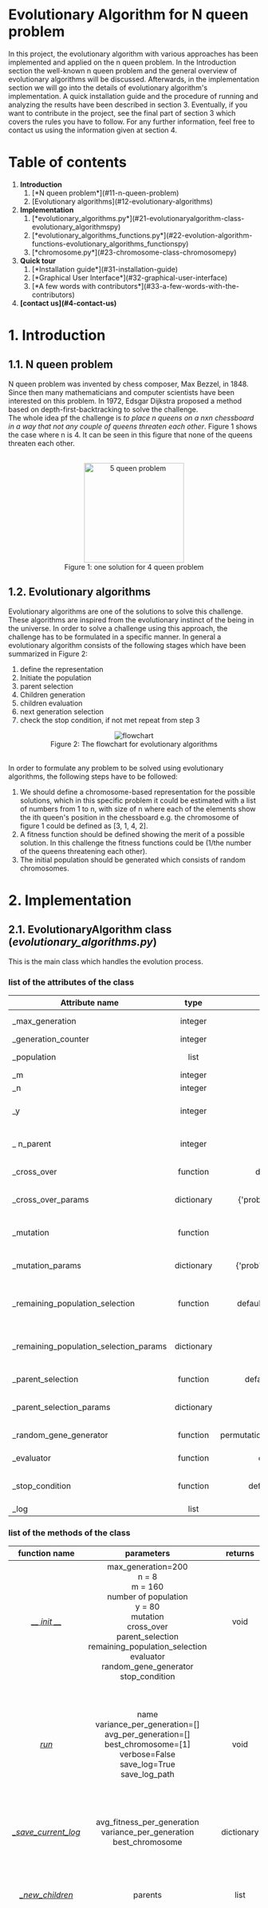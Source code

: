 
# Evolutionary Algorithm for N queen problem
In this project, the evolutionary algorithm with various approaches has been implemented and applied on the n queen problem. In the Introduction section the well-known n queen problem and the general overview of evolutionary algorithms will be discussed. Afterwards, in the implementation section we will go into the details of evolutionary algorithm's implementation. A quick installation guide and the procedure of running and analyzing the results have been described in section 3. Eventually, if you want to contribute in the project, see the final part of section 3 which covers the rules you have to follow. For any further information, feel free to contact us using the information given at section 4.


# Table of contents
<ol>

  <li><b>Introduction</b>
  <ol>
    <li> [*N queen problem*](#11-n-queen-problem)</li>
    <li> [Evolutionary algorithms](#12-evolutionary-algorithms)</li>
  </ol>
  </li>

  <li><b>Implementation</b>
  <ol>
    <li>[*evolutionary_algorithms.py*](#21-evolutionaryalgorithm-class-evolutionary_algorithmspy)</li>
    <li>[*evolutionary_algorithms_functions.py*](#22-evolution-algorithm-functions-evolutionary_algorithms_functionspy)</li>
    <li>[*chromosome.py*](#23-chromosome-class-chromosomepy)</li>
  </ol>
  </li>
  <li><b>Quick tour</b>
  <ol>
    <li>[*Installation guide*](#31-installation-guide)</li>
    <li>[*Graphical User Interface*](#32-graphical-user-interface)</li>
    <li>[*A few words with contributors*](#33-a-few-words-with-the-contributors)</li>
  </ol>
  </li>
  <li><b>[contact us](#4-contact-us)</b>
  </li>
</ol>

# 1. Introduction

## 1.1. N queen problem
N queen problem was invented by chess composer, Max Bezzel, in 1848. Since then many mathematicians and computer scientists have been interested on this problem. In 1972, Edsgar Dijkstra proposed a method based on depth-first-backtracking to solve the challenge.<br/>
The whole idea pf the challenge is *to place n queens on a nxn chessboard in a way that not any couple of queens threaten each other*. Figure 1 shows the case where n is 4. It can be seen in this figure that none of the queens threaten each other.<br/><br/>

<div align="center">
<img align="center" src="./images/N_Queen_Problem.jpg" alt="5 queen problem" width=200px>
<figcaption>Figure 1: one solution for 4 queen problem</figcaption>
</div>

## 1.2. Evolutionary algorithms
Evolutionary algorithms are one of the solutions to solve this challenge. These algorithms are inspired from the evolutionary instinct of the being in the universe. In order to solve a challenge using this approach, the challenge has to be formulated in a specific manner. In general a evolutionary algorithm consists of the following stages which have been summarized in Figure 2:
1. define the representation
2. Initiate the population
3. parent selection
4. Children generation
5. children evaluation
6. next generation selection
7. check the stop condition, if not met repeat from step 3

<div align="center" height="200px">
<img src="images/Flowchart.png" alt="flowchart">
<figcaption align="center">Figure 2: The flowchart for evolutionary algorithms</figcaption>
</div><br/>


In order to formulate any problem to be solved using evolutionary algorithms, the following steps have to be followed:
1. We should define a chromosome-based representation for the possible solutions, which in this specific problem it could be estimated with a list of numbers from 1 to n, with size of n where each of the elements show the ith queen's position in the chessboard e.g. the chromosome of figure 1 could be defined as [3, 1, 4, 2].
2. A fitness function should be defined showing the merit of a possible solution. In this challenge the fitness functions could be (1/the number of the queens threatening each other).
3. The initial population should be generated which consists of random chromosomes.


# 2. Implementation

## 2.1. EvolutionaryAlgorithm class (*evolutionary_algorithms.py*)
This is the main class which handles the evolution process.

### list of the attributes of the class

|Attribute name|type|Initial value|description|
|-|:-:|:-:|:-:|
|_max_generation|integer|200|Maximum number of steps that the evolution will be progressed|
|_generation_counter|integer|0|The current step of evolution|
|_population|list|[]|the list containing the whole population|
|_m|integer|160|initial number of population|
|_n|integer|8|number of the queens|
|_y|integer|80|The number of the children that are selected from generated children|
|_ n_parent|integer|80|number of the parents that should be selected from the population|
|_cross_over|function|default_cross_over|The function used to cross over two chromosomes|
|_cross_over_params|dictionary|{'prob': float(parents_prob)}|a dictionary containing the parameters of the _cross_over function|
|_mutation|function|default_mutation|The mutation approach which will be applied on a chromosome|
|_mutation_params|dictionary|{'prob': float(mutation_prob)}|a dictionary containing the parameters of the _mutation function|
|_remaining_population_selection|function|default_population_selection|Approach used for selecting the next population among the new children and the current population|
|_remaining_population_selection_params|dictionary|None|a dictionary containing the parameters of the _remaining_population_selection function|
|_parent_selection|function|default_parent_selection|functions used for selecting a subset from the parents|
|_parent_selection_params|dictionary|None|a dictionary containing the parameters of the _parent_selection function|
|_random_gene_generator|function|permutation_random_gene_generator|Function used for generating the initial population|
|_evaluator|function|default_evaluator|a function which calculates the fitness|
|_stop_condition|function|default_stop_condition|responsible for checking the stop condition(returns True if met)|
|_log|list|[]|To be saved for restoring|

### list of the methods of the class

|function name|parameters|returns|description|order|
|:-----------:|:--------:|:-----:|:---------:|:----------:|
|[*__ init __*](#__-init-__) |max_generation=200 <br/>n = 8 <br/> m = 160 <br/> number of population <br/> y = 80 <br/> mutation <br/> cross_over <br/> parent_selection <br/> remaining_population_selection <br/> evaluator <br/>  random_gene_generator <br/> stop_condition |void| Constructor method for evolutionary algorithms class|O(1)|
|[*run*](#run)|name <br/> variance_per_generation=[] <br/> avg_per_generation=[] <br/> best_chromosome=[1] <br/> verbose=False <br/> save_log=True <br/> save_log_path|void|The main method where the evolutionary algorithm is called|O(n*(order(Parent Selection Algorithm)+ y*n_queen + y*(order(Mutation Algorithm)+ order(Evaluation Algorithm)+ order(Remaining Algorithm Selection)))|
|[*_save_current_log*](#_-save_current_log)|avg_fitness_per_generation <br/> variance_per_generation <br/> best_chromosome|dictionary|Method used for saving the recent run's log|O(m)|
|[*_new_children*](#_-new_children)|parents|list|Takes a list of parents and generates a list of children with size of y|O(n_children)|
|[*_best_gen*](#_-best_gen)|-|Chromosome|Returns the best chromosome according to fitness function in the population|O(m)|
|[*_initial_population*](#_-initial_population)|-|void|Generates the initial population |O(m*n)|

### __ init __

```python
def __init__(mutation,
             cross_over,
             parent_selection,
             remaining_population_selection,
             evaluator,
             gene_generator,
             stop_condition,
             max_generation=200,
             n=8,
             m=160,
             y=80)
```

**max_generation (Integer)**: Defines the maximum number of the generations, <br/>
**n (Integer)**: Number of the queens, maybe power of 2<br/>
**m (Integer)**: Shows the number of the population<br/>
**y (Integer)**: Lambda (number of children), number of children, <br/>
**mutation (Function)**: Mutation algorithm<br/>
**cross_over (Function)**: Cross over algorithm<br/>
**parent_selection (Function)**: Selection algorithm for parents<br/>
**remaining_population_selection (Function)**: Selection algorithm for remaining population<br/>
**evaluator (Function)**: Evaluator algorithm for each chromosome<br/>
**random_gene_generator (Function)**: Random algorithm for initial population <br/>
**stop_condition (Function)**: Stop condition function<br/>
**returns ()**:<br/>
**order**: O(1) 

### run
```python
def run(self,
        name,
        variance_per_generation=[],
        avg_per_generation=[],
        best_chromosome=[1],
        verbose=False,
        save_log=True,
        save_log_path='./log_files/'):
```

**name (string)**: the name which the log file will be saved with.<br/>
**variance_per_generation (list)**: A list of the fitnesses for each of the generations.<br/>
**avg_per_generation (list)**: A list of the averages for fitnesses of each generation (every generation consists of many solutions which each has a fitness).<br/>
**best_chromosome (list)**: A list containing best phenotypes of the population.<br/>
**verbose (boolean)**: If True the log will also be printed.<br/>
**save_log (boolean)**: If True the log will be saved otherwise not.<br/>
**save_log_path (string)**: Defines the path in which the log will be saved.<br/>
**returns ()**:<br/>
**order**: O(n*(order(Parent Selection Algorithm)+ y*n_queen + y*(order(Mutation Algorithm)+ order(Evaluation Algorithm)+ order(Remaining Algorithm Selection)))

The whole process of running and finding the best solution is done in the above method. It can be seen that in the first part of the function, the initial population is called which has been described later. Using a while loop, which iterates until the stop_condition has been met, the the whole process goes on. In this loop a subset of the parents are chosen, then the children are generated from the selected parents. Finally the new population is selected among the current population and the new generated children. It should also be noted that the log of the whole operation is saved at the end of the function.


### _ save_current_log
```python
def _save_current_log(self,
                      avg_fitness_per_generation,
                      variance_per_generation,
                      best_chromosome):
```
**avg_fitness_per_generation (float)**: the global variable containing the average fitness values for chromosomes on a generation<br/>
**variance_per_generation (float)**: the global variable containing the variance of fitness values for chromosomes on a generation<br/>
**best_chromosome (list)**: A list containing the phenotype of the best chromosome on all of the generations<br/>
**order**: O(m) where m is number of population

All the evaluation metrics are calculated in the above method. At the first step the phenotype with the fitness is found from the population, and meanwhile the for loop, all the fitness values of each chromosome are extracted and stored in a list. The variance and the average fitness has been calculated from the above list which specify the average and variance values for this generation (you should remind that the above method is called once on each iteration of the common while loop discussed in run section), this means that all of the evaluation metrics are calculated per generation and appended to lists (*avg_fitness_per_generation, variance_per_generation*) to be depicted on the results plot, then the best chromosome fitness of this generation (*self._population[best_phenotype_index].fitness*) is compared to the previous generations (*best_chromosome_fitness_in_total*). Finally a dictionary with the below keys is returned:
- generation (integer): the number of the generation
- avg_fitness (float): the average fitness of the current generation
- var_fitness (float): the variance fitness of the current generation
- best_phenotype (list): phenotype for the best chromosome in all of the generations
- best_genotype (list): genotype for the best chromosome in the current population
- best_fitness (float): best fitness value for the current population


#### _ new_children
```python
    def _new_children(self, parents):
```
**parents (list)**: list of the parents that have been selected from the population <br/>
**order**: O(m*n)

This function is the main kernel of the evolutionary algorithm since the cross over and the mutation operations are done in this function. At first the parents have been shuffled. Using a for loop which iterates over the shuffled parents, the children are generated. On each iteration of this loop, at first two chromosomes are generated by combining two parents(cross over), then the mutation operation is done on each of the generated children individually, afterwards the fitness values of each of the generated children are calculated. The generated children are appended to a list. Eventually the children list contains all the generated children, the first *y* number of the children are returned as the selected new children.


#### _ best_gen
```python
def _best_gen(self):
```
In the above function the best chromosome in the current population is found according to their fitness values.
**order**: O(n_children) 

#### _ initial_population

```python
def _initial_population(self):
```
The population attribute of the EvolutionaryAlgorithm class is initiated in this function based on the gene generation approach (_ random_gene_generator). It can be seen that m samples are generated with size of n, where m shown the number of the initial population and n defines the number of queens.

## 2.2. Evolution algorithm functions  (*evolutionary_algorithms_functions.py*)

|function name|parameters|returns|description|order|
|:-:|:-:|:-:|:-:|:-:|
|[*warning_data_type_check_selection_algorithms*](#warning_data_type_check_selection_algorithms)|items, probs|np.array|Normalizes the input probs and checks for any possible flaws|O(len(items))|
|[*roulette_wheel_selection*](#roulette_wheel_selection)|items, probs, n|np.array|The common roulette wheel selection method|O(len(items)+n)|
|[*stochastic_universal_selection*](#stochastic_universal_selection)|items, probs, n|np.array|The common SUS selection method|O(len(items) + n)|
|[*q_tournament_slection*](#q_tournament_slection)|items, probs, n, q|np.array|N times selection of the best chromosome from randomly q selected items|O(q*n)|
|[*default_random_gene_generator*](#default_random_gene_generator)|number_of_queen, parameters=None|np.array|The default random generator(not permutation based)|O(number_of_queen)|
|[*permutation_random_gene_generator*](#permutation_random_gene_generator)|number_of_queen, parameters=None|np.array|permutation based random gene generator|O(number_of_queen)|
|[*default_evaluator*](#default_evaluator)|chromosome, parameters=None|float|Returns the fitness value of the input chromosome|O(number_of_queen*number_of_queen)|
|[*default_mutation*](#default_mutation)|chromosome, parameters={'prob': 0.05}|Chromosome (class)|Default mutation, changing some of the genes of the input chromosome randomly|O(number_of_queen)|
|[*random_swap_mutation*](#random_swap_mutation)|chromosome, parameters={'prob': 0.05}|Chromosome (class)|mutation based on swapping the genes of the input chromosome|O(1)|
|[*insertion_swap_mutation*](#insertion_swap_mutation)|chromosome, parameters={'prob': 0.05}|Chromosome (class)|mutation based on inserting a randomly selected gene just after another randomly selected gene|O(1)|
|[*default_cross_over*](#default_cross_over)|parent1, parent2, parameters={'prob': 0.4}|Chromosome(class), Chromosome (class)|The default crossover which combines two chromosomes from middle point with probability of prob|O(1)|
|[*multi_points_crossover*](#multi_points_crossover)|parent1, parent2, parameters={'prob': 0.4, 'points_count': 'middle'}|Chromosome(class), Chromosome (class)|||
|[*default_parent_selection*](#default_parent_selection)|population, n, parameter=None|list|list of the selected parents for Genetic operations|O(n)|
|[*default_population_selection*](#default_population_selection])|parents, children, n, parameters=None|list|Select the next population from the parents and children|O(n)||
|[*fitness_based_population_selection*](#fitness_based_population_selection)|parents, children, n, parameters=None|list|Selection from population according to fitness values of the chromosomes|O(len(parents) + len(children))|
|[*default_stop_condition*](#default_stop_condition)|generation, max_generation, parameters=None|Boolean|returns whether the stop condition is true or not|O(1)|

### warning_data_type_check_selection_algorithms
```python
def warning_data_type_check_selection_algorithms(items, probs):
```
**param items (np.array or list)**: Items that want to choose from them, np.array or list <br/>
**param probs (np.array or list)**: Probabilities of each item<br/>
**returns (np.array)**: fixed items and probs<br/>
**order**: O(len(items)) 

The probs is a list of probabilities for the items, in this function the probs are checked to be in the correct format. These features include:
- checking if the items and the probs have the same size
- convert the items and the probs to ndarray format
- check if the probabilities are positive
- Normalize the probs values in order to have a sum of 1

### roulette_wheel_selection
```python
def roulette_wheel_selection(items, probs, n):
```
**items (np.array or list)**:  Items that want to choose from them<br/>
**probs (np.array or list)**:  Probabilities of each item<br/>
**n (Integer)**: number of selected item(s)<br/>
**return (np.array)**: array of selected Items<br/>
**order**: O(n) where n is quantity of the numbers we want to choose.

The main goal of this method is to select n items from a list with specified probabilities. In this method a random list is generated with values in range [0, 1]. The cumulative probability of the probs parameter is calculated afterwards. Using a for loop which iterates over the generated random values, each time the lowest index where the cumulative sum is higher than the generated random value is chosen as an item to return. Eventually a list of the selected indexes is returned (It should be mentioned that the list may contain repetitive values).

### stochastic_universal_selection
```python
def stochastic_universal_selection(items, probs, n):
```
**items (np.array or list)**:  Items that want we to choose from<br/>
**probs (np.array or list)**:  Probabilities of each item<br/>
**n (Integer)**: number of selected item(s)<br/>
**return (np.array)**: array of selected Items<br/>
**order**: O(len(items) + n) where n is quantity of the numbers we want to choose.

In this function the well-known SUS algorithm has been implemented. In this selection approach, at first, the probs and the items are shuffled with the same manner. Then n (number of the desired selections) numbers will be generated which are linearly selected from [0, 1-(1/n)] and are summed with a bias value which is selected randomly from U(0, (1/n))(uniform distribution). This results in a list of float values which could vary in [0, 1]. The cumulative probability is calculated from the probs parameter, afterwards the cumulative probabilities will be compared with the final generated values. To conduct this operation, a for loop is applied on the generated values where on each iteration one value is chosen from the list and the cumulative probabilities are compared with the selected value. This has been implemented by comparing the probabilities consequently till we reach a higher float compared to the selected value (Because both of the generated values and the cumulative probabilities are incremental, there is no need to reset the comparison on each iteration of the outer loop). <br/>
For a deeper understanding, read the below numerical example:
Suppose n is 5, the generated list (which is named as index_of_choose in implementation) is generated as [0.3, 0.4, 0.5, 0.8, 0.9] and the probs parameter is a list of [0.1, 0.2, 0.05, 0.01, 0.05, 0.04, 0.2, 0.06, 0.1, 0.1] (remind that n is not supposedly equal with the size of the items list):
cum_sum = [0.1, 0.3, 0.35, 0.45, 0.5, 0.54, 0.74, 0.8, 0.9, 1]
An iteration is done over the generated values, which has been summarized in the below table:<br/>

|outer loop iteration number|seleted index from index_of_choice |items_pointer before the inner while loop|items_pointer after the inner while loop|selected_items|
|:-:|:-:|:-:|:-:|:-:|
|1|0.3|0|1|items[1]|
|2|0.4|1|3|+ items[3]|
|3|0.5|3|4|+ items[4]|
|4|0.8|4|7|+ items[7]|
|5|0.9|7|8|+ items[8]|

### q_tournament_selection
```python
def q_tournament_selection(items, probs, q, n):
```
**items (np.array or list)**:  Items that want we to choose from<br/>
**probs (np.array or list)**:  Probabilities of each item<br/>
**n (Integer)**: number of selected item(s)<br/>
**return (np.array)**: array of selected Items<br/>
**order**:O(qn) where n is the number of chromosomes we tend to choose and q is the tournament selection parameter

The main idea behind this selection method is to iteratively choose among the given population. initially the populated will be shuffled, afterwards q number of the samples in the given implementation will be chosen without replacement (q unique chromosomes), then the best sample among these q chromosomes will be selected as one of our choices in this loop. This process will be done n times. Finally we will end up with an array of selected items with size of n.


### default_random_gene_generator
```python
def default_random_gene_generator(number_of_queen, parameters=None):
```
**number_of_queen (integer)**: Number of Queen <br/>
**parameters (dictionary)**: dictionary of parameters that key = parameter name and value = parameter value <br/>
**returns (np.array)**: ndarray with length of number_of_queen for each row<br/>
**order**:O(number_of_queen) 

This is the default random gene generation method which returns a list of n values in range of [0, n]. You should notice that the numbers inside a list(gene) are not necessarily unique.

### permutation_random_gene_generator
```python
def permutation_random_gene_generator(number_of_queen, parameters=None):
```
**number_of_queen (integer)**: Number of Queen <br/>
**parameters (dictionary)**: dictionary of parameters that key = parameter name and value = parameter value <br/>
**returns (np.array)**: ndarray with length of number_of_queen for each row<br/>
**order**:O(number_of_queen) 

Another method used for gene generation. In this method a list of n numbers from 1 to n are generated, then the generated list is shuffled. The main difference of this method compared top the default_random_gene_generator is the uniqueness of the generated values.

### default_evaluator
```python
def default_evaluator(chromosome, parameters=None):
```
**chromosome (Chromosome)**: The specified chromosome to calculate the fitness for<br/>
**parameters (dictionary)**: dictionary of parameters that key = parameter name and value = parameter value<br/>
**returns (float)**: fitness of that chromosome which is a value in range [0, 1]<br/>
**order**:O(number_of_queen*number_of_queen) 

In this function the fitness value of the given chromosome is calculated. As discussed before the fitness value should specify the amount of the similarity of the chromosome to the desired output. In n queen problem this could be defined as the reverse of the number of the threats between the queens (1 / number of threats). As high the number of the threats is, the lower the fitness will be, and the value of the fitness converges to infinite when the threats converge to zero.

### default_mutation
```python
def default_mutation(chromosome, parameters={'prob': 0.05}):
```
**chromosome (Chromosome)**: the chromosome that the mutation will be applied on<br/>
**parameters (dictionary)**: dictionary of parameters that key = parameter name and value = parameter value<br/>
**return (Chromosome)**: The mutated chromosome<br/>
**order**:O(number_of_queen) 

One of the fundamental stages in evolutionary algorithms is mutation, which tries to manipulate the given chromosome in a specific manner. This function is the default mutation algorithm which changes some of the genes of the chromosome with probability of prob (defined in the parameters dictionary with initial value of 0.5). As higher the value of the probability, the more chance of changing the genes. Eventually the manipulated chromosome will be returned.

> Author: mohammad Tavakkoli, will be completed

### random_swap_mutation
```python
def random_swap_mutation(chromosome, parameters={'prob': 0.05}):
```
**chromosome (Chromosome)**: the chromosome that the mutation will be applied on<br/>
**parameters (dictionary)**: dictionary of parameters that key = parameter name and value = parameter value<br/>
**return (Chromosome)**: The mutated chromosome<br/>
**order**:O(1) 

### insertion_swap_mutation
```python
def insertion_swap_mutation(chromosome, parameters={'prob: 0.05'}):
```
**chromosome (Chromosome)**: the chromosome that the mutation will be applied on<br/>
**parameters (dictionary)**: dictionary of parameters that key = parameter name and value = parameter value<br/>
**return (Chromosome)**: The mutated chromosome<br/>
**order**:O(1) 

In the insertion mutation, at first two indexes will be selected randomly, the bigger index will be inserted just after the smaller one. The prob parameter in parameters defines the probability that the mutation will be applied. <br/><br/>
**Example:**
input chromosome: [9,8,7,6,5,4,3,2,1]<br/>
randomly selected indexes: [2, 5]<br/>
output chromosome after applying mutation:
[9, 8, 7, 4, 6, 5, 3, 2, 1]<br/>



### default_cross_over
```python
def default_cross_over(parent1, parent2, parameters={'prob': 0.4}):
```list of the methods of the class
**parameters (dictionary)**: dictionary of parameters that key = parameter name and value = parameter value<br/>
**parent1 (Chromosome)**: First parent chromosome, Gene, np.array with len [n^2,1]<br/>
**parent2 (Chromosome)**: Second parent chromosome, Gene, np.array with len [n^2,1]<br/>
**returns (Chromosome, Chromosome)**: return two chromosome for each children, Chromosome<br/>
**order**:O(1) 

Similar to mutation, cross over is the other fundamental stage in evolutionary algorithms, which tries to combine two chromosomes named as parents in order to generate two children in a specific manner. The above function is a single point cross over, which tries to combine the given chromosomes from the middle point with probability of prob (which is specified in the parameters dictionary with initial value of 0.4). For more understanding read the next numerical example:<br/>
suppose the number of queens is 4, <br/>
parent1: [1, 2, 3, 4]<br/>
parent2: [4, 3, 2, 1]<br/>
With a probability of probe, the cross over operation will be applied between the parents (shown as below), otherwise the stated parents will be returned without any changes:<br/>
chromosome1: [4, 3, 3, 4]<br/>
chromosome2: [1, 2, 2, 1]<br/>



### multi_points_crossover
```python
def multi_points_crossover(parent1, parent2, parameters={'prob': 0.4, 'points_count': 'middle'}):
```
**parameters (dictionary)**: dictionary of parameters that key = parameter name and value = parameter value<br/>
**parent1 (Chromosome)**: First parent chromosome, Gene, np.array with len [n^2,1]<br/>
**parent2 (Chromosome)**: Second parent chromosome, Gene, np.array with len [n^2,1]<br/>
**returns (Chromosome, Chromosome)**: return two chromosome for each children, Chromosome<br/>

> Author: mohammad Tavakkoli, will be completed

### default_parent_selection
```python
def default_parent_selection(population, n, parameter=None):
```
**parameter (dictionary)**: dictionary of parameters that key = parameter name and value = parameter value<br/>
**population (list)**: list of current population Chromosomes<br/>
**n (integer)**: Number of Parents that should be chosen, the value should be less or equal to the length of population<br/>
**return (list)**: list of selected Parents<br/>
**order**:O(n) where n is the number of chromosomes we tend to choose

In order to generate new children, a subset of the parents should be chosen to be mutated and cross-overed (which could also be the whole population). In this function n number of the given population will be chosen and returned to be used in the next stages.



### default_population_selection
```python
def default_population_selection(parents, children, n, parameters=None):
```
**parameters (dictionary)**: dictionary of parameters that key = parameter name and value = parameter value<br/>
**parents (list)**: list of Parents of current Generation<br/>
**children (list)**: list of new children of current Generation<br/>
**n (integer)**: Number of remaining population<br/>
**returns (list)**: list of remained Chromosomes with size of n<br/>
**order**:O(n) where n is the number of chromosomes we tend to choose

After generating new children from the selected parents, the next population has to be selected from the parents and the new children. The default approach to select the new generation is implemented in the above function which chooses n chromosomes randomly from the list of parents concatenated with children. The returned list will always have a size of n which technically is the size of specified population.

### fitness_based_population_selection
```python
def fitness_based_population_selection(parents, children, n, parameters=None):
```
**parameters (dictionary)**: dictionary of parameters that key = parameter name and value = parameter value<br/>
**parents (list)**: list of Parents of current Generation<br/>
**children (list)**: list of new children of current Generation<br/>
**n (integer)**: Number of remaining population<br/>
**returns (list)**: list of remained Chromosomes with size of n<br/>
**order**:O(len(parents) + len(children))  where len(parents) is  number of parents and len(children) is number of children

As discussed in default_population_selection part, population selection is to select n chromosomes among the parents and children to be used as the next generation. In this approach a list of chromosomes with length of n will be returned containing the selected chromosomes. The main idea behind this approach is the [roulette wheel selection](#roulette_wheel_selection) which has been discussed before. Using this approach chromosomes with higher fitness values have higher probabilities to be chosen. This idea is similar to the evolution of the live beings in the nature, where animals with higher abilities have a higher chance of survival.

### default_stop_condition
```python
def default_stop_condition(generation, max_generation, parameters=None):
```
**parameters (dictionary)**: dictionary of parameters that key = parameter name and value = parameter value<br/>
**generation (integer)**: The step of current generation<br/>
**max_generation (integer)**: The maximum number of generations that the algorithm may continue<br/>
**returns (Boolean)**: True if the condition has reached otherwise False<br/>
**order**:O(1) 

The evolution process has to be stopped at one generation. The above function breaks the evolution process when the evolution has been done max_generation times.

## 2.3. Chromosome class (*chromosome.py*)

### List of the attributes of the class

|Attribute name|type|initial value|description|
|:-:|:-:|:-:|:-:|
|fitness|float|None|The fitness of this chromosome|
|genotype|list|None|A list containing n (number of queens) in range [1, n]|


### list of the methods of the class

|function name|parameters|returns|descriptions|order|
|:-:|:-:|:-:|:-:|:---:|
|[*__ init__*](#__-init__)|genotype<br/>fitness|void|The constructor function of the Chromosome class||
|[*get_phenotype*](#get_phenotype)|void|list|returns the phenotype of the chromosome||

### __init__
```python
def __init__(self, genotype, fitness):
```
**genotype (list)**: A list containing of n integers in range [1, n]<br/>
**fitness (float)**: fitness of the specified chromosome<br/>


### get_phenotype
```python
def get_phenotype(self):
```
**returns (list)**: Returns a 2d array with integer values which specify the phenotype of the Chromosome

In order to convert the genotype to phenotype ??????


# 3. Quick Tour

## 3.1.  Installation guide
In order to run the project the following packages need to be installed:
1. numpy
2. dash
3. pickle

In order to install all packages, using bellow command:
 ```pip install -r requirement.txt```

After installing the above packages, you should clone the project into a directory. In order to clone, you should have git installed. Using the bellow command you can clone the project:
```
git clone https://gitlab.com/reflax/evolutionary_algorithms_tools_for_n_queen.git
```

Then enter into the cloned directory and run the main.py file using python3:
```
python3 main.py
```

Among the outputs you would see a localhost address, enter it in your browser and that's it. You will see the graphical user interface of the project which will be discussed in the next part.


## 3.2.  Graphical User Interface
The graphical environment of is depicted in figure 3. You just have to select the algorithms that you want to run the evolutionary algorithm with and hit the run button. After hitting the run button, you will see two plots at bottom which are shown in figure 4.

<div align="center">
<img align="center" src="./images/GUI.png" alt="Graphical user interface">
<figcaption>Figure 3: Graphical environment of the project</figcaption>
</div><br/>

The results of running the algorithm is shown in three parts, two plots and one chessboard. The vertical axis in the plots show the fitness variance and the average fitness, but the horizontal axis specify the number of generation. This shown how the average fitness and variance change as the generation progresses. The other part shown the chessboard which shows the best found solution for the problem. The queens have been specified with green and dark red colors. The green colored grids show safe queens while the dark red colored images show the queens which threaten each other. This has been compared in Figure 5.

<div align="center">
<img align="center" src="./images/Output.png" alt="Output">
<figcaption>Figure 4: The output of running the evolutionary algorithm</figcaption>
</div><br/><br/>

<div align="center">
<img align="center" src="./images/truevsfalse.jpg" alt="Output" height="200px">
<figcaption>Figure 5: A wrong solution (left), a correct solution (right)</figcaption>
</div>


## 3.3. A few words with the contributors
If you are interested in contributing in this project, please follow the below instructions.
1. The general flow of the implementations have been described in the above documentation. If you want to get familiar with the general prototypes of the functions, refer to it.
2. Pull the project as described in section 3.1 and add your implementations on the master branch and contact us for double check.
3. Any functions that you tend to implement has a default version. Use its prototype for your own functions.
4. Prepare a documentation of your written functions. A template containing the requirements of your implementations have been prepared in the below file.
[Template file for documenatation](https://drive.google.com/file/d/1P6dkJnZ_M1Q4LeOA6gzsOBrw0CVHM2i_/view?usp=sharing)
5. For any further information, feel free to contact us.

# 4. Contact Us
### Supervisor: Prof. Dr. Mohammad Mehdi Ebadzadeh
- email: [*ebadzadeh@aut.ac.ir*](emailto:ebadzadeh@aut.ac.ir)
- Tell: +98 21 64542730
- homepage: [*aut.ac.ir/official/main.asp?uid=ebadzadeh*](https://old.aut.ac.ir/official/main.asp?uid=ebadzadeh)


### Amirmohhammad Rostami:
- email: [*amirmohammadrostami@yahoo.com*](emailto:amirmohammadrostami@yahoo.com)
- linkdin: [*amirmohammadrostami*](https://www.linkedin.com/in/amirmohammadrostami/)

### Milad Bohlouli:
- email: [*miladbohlouli@gmail.com*](emailto:miladbohlouli@gmail.com)
- linkdin: [*milad_bohlouli*](https://www.linkedin.com/in/milad-bohlouli-536011163)
- homepage: [*ceit.aut.ac.ir/~bohlouli*](https://ceit.aut.ac.ir/~bohlouli/index.html)

Feel free to contact us for any further information via above channels.



<!-- # Todo list:
-[] order of the algorithms
-[] complete the tables
-[] complete the



<!--
> This is simply to emphasize a paragraph

______

|title1|title2|Title3|
|-----|:------:|-------:|
|This is case one |This |asdlasjd|
|*asdajsdhk*|asdasd|asdasd|
|asdajsdhk|`asdasd`|asdasd|
|asdajsdhk|asdasd|asdasd|

[This is the link](https:www.google.com)

```python
import numpy as np


``` -->
